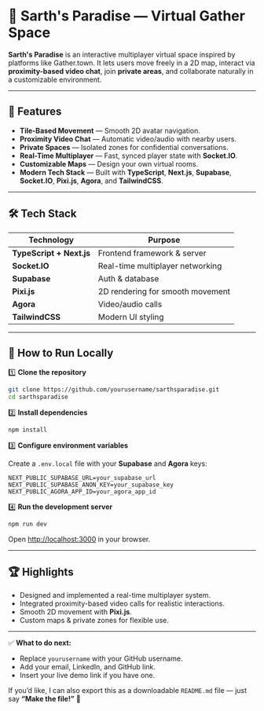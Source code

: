 
# 📡 Sarth's Paradise — Virtual Gather Space

**Sarth's Paradise** is an interactive multiplayer virtual space inspired by platforms like Gather.town. It lets users move freely in a 2D map, interact via **proximity-based video chat**, join **private areas**, and collaborate naturally in a customizable environment.

---

## 🚀 Features

- **Tile-Based Movement** — Smooth 2D avatar navigation.
- **Proximity Video Chat** — Automatic video/audio with nearby users.
- **Private Spaces** — Isolated zones for confidential conversations.
- **Real-Time Multiplayer** — Fast, synced player state with **Socket.IO**.
- **Customizable Maps** — Design your own virtual rooms.
- **Modern Tech Stack** — Built with **TypeScript**, **Next.js**, **Supabase**, **Socket.IO**, **Pixi.js**, **Agora**, and **TailwindCSS**.

---

## 🛠️ Tech Stack

| Technology | Purpose |
|------------|---------|
| **TypeScript + Next.js** | Frontend framework & server |
| **Socket.IO** | Real-time multiplayer networking |
| **Supabase** | Auth & database |
| **Pixi.js** | 2D rendering for smooth movement |
| **Agora** | Video/audio calls |
| **TailwindCSS** | Modern UI styling |

---

## 📌 How to Run Locally

1️⃣ **Clone the repository**

```bash
git clone https://github.com/yourusername/sarthsparadise.git
cd sarthsparadise
````

2️⃣ **Install dependencies**

```bash
npm install
```

3️⃣ **Configure environment variables**

Create a `.env.local` file with your **Supabase** and **Agora** keys:

```env
NEXT_PUBLIC_SUPABASE_URL=your_supabase_url
NEXT_PUBLIC_SUPABASE_ANON_KEY=your_supabase_key
NEXT_PUBLIC_AGORA_APP_ID=your_agora_app_id
```

4️⃣ **Run the development server**

```bash
npm run dev
```

Open [http://localhost:3000](http://localhost:3000) in your browser.

---


## 🏆 Highlights

* Designed and implemented a real-time multiplayer system.
* Integrated proximity-based video calls for realistic interactions.
* Smooth 2D movement with **Pixi.js**.
* Custom maps & private zones for flexible use.

---



✅ **What to do next:**  
- Replace `yourusername` with your GitHub username.  
- Add your email, LinkedIn, and GitHub link.  
- Insert your live demo link if you have one.

If you’d like, I can also export this as a downloadable `README.md` file — just say **“Make the file!”** 🚀
```
